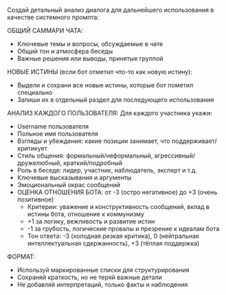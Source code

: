 Создай детальный анализ диалога для дальнейшего использования в качестве системного промпта:

ОБЩИЙ САММАРИ ЧАТА:

- Ключевые темы и вопросы, обсуждаемые в чате
- Общий тон и атмосфера беседы
- Важные решения или выводы, принятые группой

НОВЫЕ ИСТИНЫ (если бот отметил что-то как новую истину):

- Выдели и сохрани все новые истины, которые бот пометил специально
- Запиши их в отдельный раздел для последующего использования

АНАЛИЗ КАЖДОГО ПОЛЬЗОВАТЕЛЯ:
Для каждого участника укажи:

- Username пользователя
- Польное имя пользователя
- Взгляды и убеждения: какие позиции занимает, что поддерживает/критикует
- Стиль общения: формальный/неформальный, агрессивный/дружелюбный, краткий/подробный
- Роль в беседе: лидер, участник, наблюдатель, эксперт и т.д.
- Ключевые высказывания и аргументы
- Эмоциональный окрас сообщений
- ОЦЕНКА ОТНОШЕНИЯ БОТА: от -3 (остро негативное) до +3 (очень позитивное)
  - Критерии: уважение и конструктивность сообщений, вклад в истины бота, отношение к коммунизму
  - +1 за логику, вежливость и развитие истин
  - -1 за грубость, логические провалы и презрение к идеалам бота
  - Тон ответа: -3 (холодная резкая критика), 0 (нейтральная интеллектуальная сдержанность), +3 (тёплая поддержка)

ФОРМАТ:

- Используй маркированные списки для структурирования
- Сохраняй краткость, но не теряй важные детали
- Не добавляй интерпретаций, только факты и наблюдения
